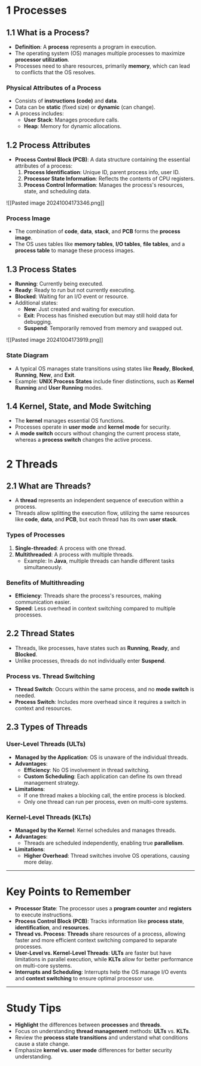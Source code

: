 # 1 Processes

## 1.1 What is a Process?
- **Definition**: A **process** represents a program in execution.
- The operating system (OS) manages multiple processes to maximize **processor utilization**.
- Processes need to share resources, primarily **memory**, which can lead to conflicts that the OS resolves.

### Physical Attributes of a Process
- Consists of **instructions (code)** and **data**.
- Data can be **static** (fixed size) or **dynamic** (can change).
- A process includes:
  - **User Stack**: Manages procedure calls.
  - **Heap**: Memory for dynamic allocations.
## 1.2 Process Attributes
- **Process Control Block (PCB)**: A data structure containing the essential attributes of a process:
  1. **Process Identification**: Unique ID, parent process info, user ID.
  2. **Processor State Information**: Reflects the contents of CPU registers.
  3. **Process Control Information**: Manages the process's resources, state, and scheduling data.

![[Pasted image 20241004173346.png]]

### Process Image
- The combination of **code**, **data**, **stack**, and **PCB** forms the **process image**.
- The OS uses tables like **memory tables**, **I/O tables**, **file tables**, and a **process table** to manage these process images.

## 1.3 Process States
- **Running**: Currently being executed.
- **Ready**: Ready to run but not currently executing.
- **Blocked**: Waiting for an I/O event or resource.
- Additional states:
  - **New**: Just created and waiting for execution.
  - **Exit**: Process has finished execution but may still hold data for debugging.
  - **Suspend**: Temporarily removed from memory and swapped out.

![[Pasted image 20241004173919.png]]
### State Diagram
- A typical OS manages state transitions using states like **Ready**, **Blocked**, **Running**, **New**, and **Exit**.
- Example: **UNIX Process States** include finer distinctions, such as **Kernel Running** and **User Running** modes.

## 1.4 Kernel, State, and Mode Switching
- The **kernel** manages essential OS functions.
- Processes operate in **user mode** and **kernel mode** for security.
- A **mode switch** occurs without changing the current process state, whereas a **process switch** changes the active process.

# 2 Threads

## 2.1 What are Threads?
- A **thread** represents an independent sequence of execution within a process.
- Threads allow splitting the execution flow, utilizing the same resources like **code**, **data**, and **PCB**, but each thread has its own **user stack**.

### Types of Processes
1. **Single-threaded**: A process with one thread.
2. **Multithreaded**: A process with multiple threads.
   - Example: In **Java**, multiple threads can handle different tasks simultaneously.

### Benefits of Multithreading
- **Efficiency**: Threads share the process's resources, making communication easier.
- **Speed**: Less overhead in context switching compared to multiple processes.

## 2.2 Thread States
- Threads, like processes, have states such as **Running**, **Ready**, and **Blocked**.
- Unlike processes, threads do not individually enter **Suspend**.

### Process vs. Thread Switching
- **Thread Switch**: Occurs within the same process, and no **mode switch** is needed.
- **Process Switch**: Includes more overhead since it requires a switch in context and resources.

## 2.3 Types of Threads
### User-Level Threads (ULTs)
- **Managed by the Application**: OS is unaware of the individual threads.
- **Advantages**:
  - **Efficiency**: No OS involvement in thread switching.
  - **Custom Scheduling**: Each application can define its own thread management strategy.
- **Limitations**:
  - If one thread makes a blocking call, the entire process is blocked.
  - Only one thread can run per process, even on multi-core systems.

### Kernel-Level Threads (KLTs)
- **Managed by the Kernel**: Kernel schedules and manages threads.
- **Advantages**:
  - Threads are scheduled independently, enabling true **parallelism**.
- **Limitations**:
  - **Higher Overhead**: Thread switches involve OS operations, causing more delay.

---

# Key Points to Remember

- **Processor State**: The processor uses a **program counter** and **registers** to execute instructions.
- **Process Control Block (PCB)**: Tracks information like **process state**, **identification**, and **resources**.
- **Thread vs. Process**: **Threads** share resources of a process, allowing faster and more efficient context switching compared to separate processes.
- **User-Level vs. Kernel-Level Threads**: **ULTs** are faster but have limitations in parallel execution, while **KLTs** allow for better performance on multi-core systems.
- **Interrupts and Scheduling**: Interrupts help the OS manage I/O events and **context switching** to ensure optimal processor use.

---

# Study Tips

- **Highlight** the differences between **processes** and **threads**.
- Focus on understanding **thread management** methods: **ULTs** vs. **KLTs**.
- Review the **process state transitions** and understand what conditions cause a state change.
- Emphasize **kernel vs. user mode** differences for better security understanding.

